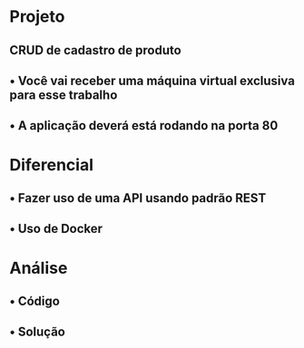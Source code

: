# Projeto
## CRUD de cadastro de produto
## •	Você vai receber uma máquina virtual exclusiva para esse trabalho
## •	A aplicação deverá está rodando na porta 80
# Diferencial
## •	Fazer uso de uma API usando padrão REST
## •	Uso de Docker
# Análise
## •	Código 
## •	Solução
